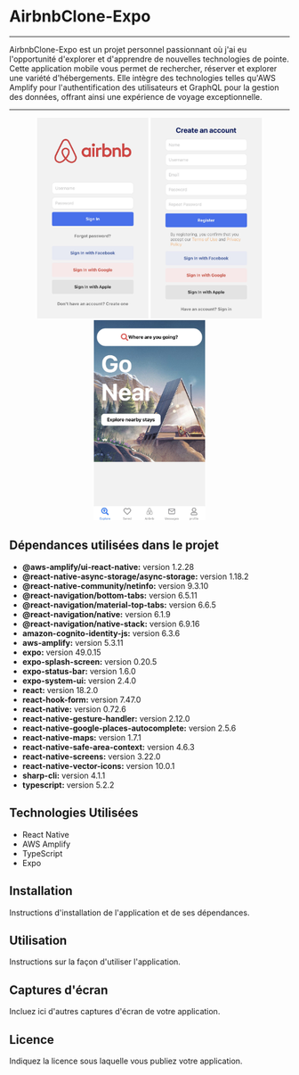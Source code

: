 AirbnbClone-Expo
================


---

AirbnbClone-Expo est un projet personnel passionnant où j'ai eu l'opportunité d'explorer et d'apprendre de nouvelles technologies de pointe. Cette application mobile vous permet de rechercher, réserver et explorer une variété d'hébergements. Elle intègre des technologies telles qu'AWS Amplify pour l'authentification des utilisateurs et GraphQL pour la gestion des données, offrant ainsi une expérience de voyage exceptionnelle.

---

<p align="center">
  <img src="assets/images/IMG_0920.jpg" width="200" heigth="500" padding="20"/>

  <img src="assets/images/IMG_0921.jpg" width="200" heigth="400" padding="20"/>

  <img src="assets/images/IMG_0922.jpg" width="200" heigth="500" padding="20"/>
</p>

## Dépendances utilisées dans le projet

- **@aws-amplify/ui-react-native:** version 1.2.28
- **@react-native-async-storage/async-storage:** version 1.18.2
- **@react-native-community/netinfo:** version 9.3.10
- **@react-navigation/bottom-tabs:** version 6.5.11
- **@react-navigation/material-top-tabs:** version 6.6.5
- **@react-navigation/native:** version 6.1.9
- **@react-navigation/native-stack:** version 6.9.16
- **amazon-cognito-identity-js:** version 6.3.6
- **aws-amplify:** version 5.3.11
- **expo:** version 49.0.15
- **expo-splash-screen:** version 0.20.5
- **expo-status-bar:** version 1.6.0
- **expo-system-ui:** version 2.4.0
- **react:** version 18.2.0
- **react-hook-form:** version 7.47.0
- **react-native:** version 0.72.6
- **react-native-gesture-handler:** version 2.12.0
- **react-native-google-places-autocomplete:** version 2.5.6
- **react-native-maps:** version 1.7.1
- **react-native-safe-area-context:** version 4.6.3
- **react-native-screens:** version 3.22.0
- **react-native-vector-icons:** version 10.0.1
- **sharp-cli:** version 4.1.1
- **typescript:** version 5.2.2

## Technologies Utilisées

- React Native
- AWS Amplify
- TypeScript
- Expo

## Installation

Instructions d'installation de l'application et de ses dépendances.

## Utilisation

Instructions sur la façon d'utiliser l'application.

## Captures d'écran

Incluez ici d'autres captures d'écran de votre application.

## Licence

Indiquez la licence sous laquelle vous publiez votre application.
